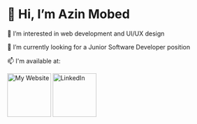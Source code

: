 <!--
**azinmbd/azinmbd** is a ✨ _special_ ✨ repository because its `README.md` (this file) appears on your GitHub profile.

Here are some ideas to get you started:

- 🔭 I’m currently working on ...
- 🌱 I’m currently learning ...
- 👯 I’m looking to collaborate on ...
- 🤔 I’m looking for help with ...
- 💬 Ask me about ...
- 📫 How to reach me: ...
- 😄 Pronouns: ...
- ⚡ Fun fact: ...
-->
# 👋 Hi, I’m Azin Mobed

👀 I’m interested in web development and UI/UX design

🔭 I’m currently looking for a Junior Software Developer position

📫 I'm available at:

<a href="https://azinmobed.com"><img src="https://i.imgur.com/VES5XyE.png" alt="My Website" width="100" height="100"></a>
<a href="https://www.linkedin.com/in/azin-mobedmehdiabadi/"><img src="https://i.imgur.com/W8Trfeb.png" alt="LinkedIn" width="100" height="100"></a>

